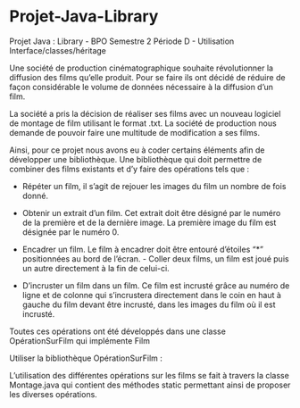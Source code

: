# Projet-Java-Library
Projet Java : Library - BPO Semestre 2 Période D - Utilisation Interface/classes/héritage

Une société de production cinématographique souhaite révolutionner la diffusion
des films qu’elle produit. Pour se faire ils ont décidé de réduire de façon considérable le
volume de données nécessaire à la diffusion d’un film. 

La société a pris la décision de réaliser ses films avec un nouveau logiciel de montage de film utilisant le format .txt.
La société de production nous demande de pouvoir faire une multitude de modification a ses films. 

Ainsi, pour ce projet nous avons eu à coder certains éléments afin de développer une bibliothèque.
Une bibliothèque qui doit permettre de combiner des films existants et d’y faire des opérations tels que :

- Répéter un film, il s’agit de rejouer les images du film un nombre de fois donné.

- Obtenir un extrait d’un film. Cet extrait doit être désigné par le numéro de la première et
de la dernière image. La première image du film est désignée par le numéro 0.

- Encadrer un film. Le film à encadrer doit être entouré d’étoiles “*” positionnées au bord
de l’écran. - Coller deux films, un film est joué puis un autre directement à la fin de celui-ci.

- D’incruster un film dans un film. Ce film est incrusté grâce au numéro de ligne et de
colonne qui s’incrustera directement dans le coin en haut à gauche du film devant être
incrusté, dans les images du film où il est incrusté.

Toutes ces opérations ont été développés dans une classe OpérationSurFilm qui implémente Film

Utiliser la bibliothèque OpérationSurFilm :

L’utilisation des différentes opérations sur les films se fait à travers la classe Montage.java
qui contient des méthodes static permettant ainsi de proposer les diverses opérations.
